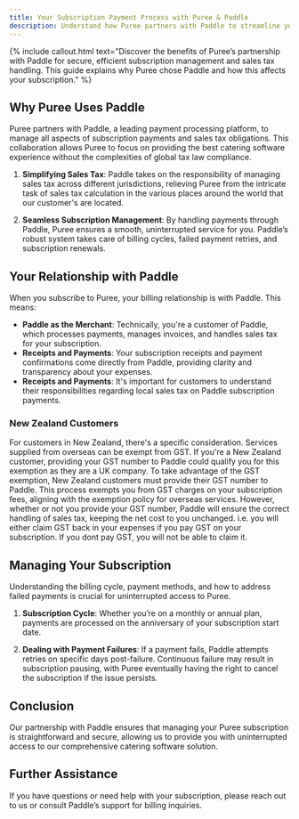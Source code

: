 ```yaml
---
title: Your Subscription Payment Process with Puree & Paddle
description: Understand how Puree partners with Paddle to streamline your subscription payments, manage sales tax complexities, and ensure you're well-informed about your billing and tax obligations.
---
```


{% include callout.html text="Discover the benefits of Puree’s partnership with Paddle for secure, efficient subscription management and sales tax handling. This guide explains why Puree chose Paddle and how this affects your subscription." %}

## Why Puree Uses Paddle

Puree partners with Paddle, a leading payment processing platform, to manage all aspects of subscription payments and sales tax obligations. This collaboration allows Puree to focus on providing the best catering software experience without the complexities of global tax law compliance.

1. **Simplifying Sales Tax**: Paddle takes on the responsibility of managing sales tax across different jurisdictions, relieving Puree from the intricate task of sales tax calculation in the various places around the world that our customer's are located.

2. **Seamless Subscription Management**: By handling payments through Paddle, Puree ensures a smooth, uninterrupted service for you. Paddle’s robust system takes care of billing cycles, failed payment retries, and subscription renewals.

## Your Relationship with Paddle

When you subscribe to Puree, your billing relationship is with Paddle. This means:

- **Paddle as the Merchant**: Technically, you're a customer of Paddle, which processes payments, manages invoices, and handles sales tax for your subscription.
- **Receipts and Payments**: Your subscription receipts and payment confirmations come directly from Paddle, providing clarity and transparency about your expenses.
- **Receipts and Payments**: It's important for customers to understand their responsibilities regarding local sales tax on Paddle subscription payments. 

### New Zealand Customers

For customers in New Zealand, there's a specific consideration. Services supplied from overseas can be exempt from GST. If you're a New Zealand customer, providing your GST number to Paddle could qualify you for this exemption as they are a UK company. To take advantage of the GST exemption, New Zealand customers must provide their GST number to Paddle. This process exempts you from GST charges on your subscription fees, aligning with the exemption policy for overseas services. However, whether or not you provide your GST number, Paddle will ensure the correct handling of sales tax, keeping the net cost to you unchanged. i.e. you will either claim GST back in your expenses if you pay GST on your subscription. If you dont pay GST, you will not be able to claim it. 

## Managing Your Subscription

Understanding the billing cycle, payment methods, and how to address failed payments is crucial for uninterrupted access to Puree.

1. **Subscription Cycle**: Whether you’re on a monthly or annual plan, payments are processed on the anniversary of your subscription start date.

2. **Dealing with Payment Failures**: If a payment fails, Paddle attempts retries on specific days post-failure. Continuous failure may result in subscription pausing, with Puree eventually having the right to cancel the subscription if the issue persists.

## Conclusion

Our partnership with Paddle ensures that managing your Puree subscription is straightforward and secure, allowing us to provide you with uninterrupted access to our comprehensive catering software solution.

## Further Assistance

If you have questions or need help with your subscription, please reach out to us or consult Paddle’s support for billing inquiries.

